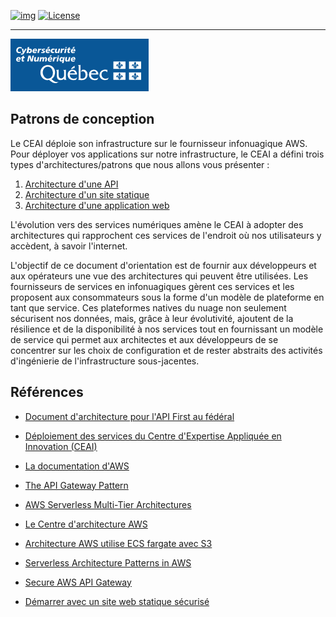 <!-- ENTETE -->
[![img](https://img.shields.io/badge/Lifecycle-Experimental-339999)](https://www.quebec.ca/gouv/politiques-orientations/vitrine-numeriqc/accompagnement-des-organismes-publics/demarche-conception-services-numeriques)
[![License](https://img.shields.io/badge/Licence-LiLiQ--R-blue)](LICENSE_FR)

---

<div>
    <img src="https://github.com/CQEN-QDCE/.github/blob/main/images/mcn.png">
</div>
<!-- FIN ENTETE -->

## Patrons de conception

Le CEAI déploie son infrastructure sur le fournisseur infonuagique AWS. Pour déployer vos applications sur notre infrastructure, le CEAI a défini trois types d'architectures/patrons que nous allons vous présenter :

1. [Architecture d'une API](./architecture_api.md)
2. [Architecture d'un site statique](./architecture_site_statique.md)
3. [Architecture d'une application web](./architecture_application_web.md)

L'évolution vers des services numériques amène le CEAI à adopter des architectures qui rapprochent ces services de 
l'endroit où nos utilisateurs y accèdent, à savoir l'internet. 

L'objectif de ce document d'orientation est de fournir aux développeurs et aux opérateurs une vue des architectures 
qui peuvent être utilisées. Les fournisseurs de services en infonuagiques gèrent ces services et les proposent aux 
consommateurs sous la forme d'un modèle de plateforme en tant que service. Ces plateformes natives du nuage non 
seulement sécurisent nos données, mais, grâce à leur évolutivité, ajoutent de la résilience et de la disponibilité 
à nos services tout en fournissant un modèle de service qui permet aux architectes et aux développeurs de se 
concentrer sur les choix de configuration et de rester abstraits des activités d'ingénierie de l'infrastructure sous-jacentes.

## Références

- [Document d'architecture pour l'API First au fédéral](https://wiki.gccollab.ca/images/7/7a/API_First_Architecture_Patterns_EN_Endorsed.docx)

- [Déploiement des services du Centre d'Expertise Appliquée en Innovation (CEAI)](https://github.com/CQEN-QDCE/ceai-cqen-deployments)

- [La documentation d'AWS](https://docs.aws.amazon.com/fr_fr/)

- [The API Gateway Pattern](https://manningbooks.medium.com/the-api-gateway-pattern-cd8af792084)

- [AWS Serverless Multi-Tier Architectures](https://d1.awsstatic.com/whitepapers/AWS_Serverless_Multi-Tier_Architectures.pdf)

- [Le Centre d'architecture AWS](https://aws.amazon.com/fr/architecture/?cards-all.sort-by=item.additionalFields.sortDate&cards-all.sort-order=desc&awsf.content-type=content-type%23reference-arch-diagram%7Ccontent-type%23pattern&awsf.methodology=*all&awsf.tech-category=*all&awsf.industries=*all&awsm.page-cards-all=1)

- [Architecture AWS utilise ECS fargate avec S3](https://github.com/alaeddine-13/ecs-fargate-s3-infrastructure)

- [Serverless Architecture Patterns in AWS](https://waswani.medium.com/serverless-architecture-patterns-in-aws-edeab0e46a32)

- [Secure AWS API Gateway](https://mydeveloperplanet.com/2022/01/25/how-to-secure-aws-api-gateway-with-cognito-user-pool)

- [Démarrer avec un site web statique sécurisé](https://docs.aws.amazon.com/fr_fr/AmazonCloudFront/latest/DeveloperGuide/getting-started-secure-static-website-cloudformation-template.html)